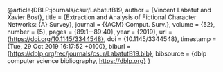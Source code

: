@article{DBLP:journals/csur/LabatutB19,
  author    = {Vincent Labatut and
               Xavier Bost},
  title     = {Extraction and Analysis of Fictional Character Networks: {A} Survey},
  journal   = {{ACM} Comput. Surv.},
  volume    = {52},
  number    = {5},
  pages     = {89:1--89:40},
  year      = {2019},
  url       = {https://doi.org/10.1145/3344548},
  doi       = {10.1145/3344548},
  timestamp = {Tue, 29 Oct 2019 16:17:52 +0100},
  biburl    = {https://dblp.org/rec/journals/csur/LabatutB19.bib},
  bibsource = {dblp computer science bibliography, https://dblp.org}
}